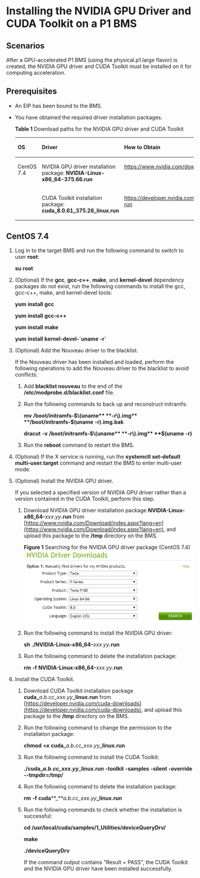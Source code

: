 # Installing the NVIDIA GPU Driver and CUDA Toolkit on a P1 BMS<a name="EN-US_TOPIC_0095251850"></a>

## Scenarios<a name="section263791112917"></a>

After a GPU-accelerated P1 BMS \(using the physical.p1.large flavor\) is created, the NVIDIA GPU driver and CUDA Toolkit must be installed on it for computing acceleration.

## Prerequisites<a name="section9977817203914"></a>

-   An EIP has been bound to the BMS.
-   You have obtained the required driver installation packages.

    **Table  1**  Download paths for the NVIDIA GPU driver and CUDA Toolkit

    <a name="table3347208202718"></a>
    <table><thead align="left"><tr id="row134516872719"><th class="cellrowborder" valign="top" width="23.232323232323235%" id="mcps1.2.4.1.1"><p id="p19345188102715"><a name="p19345188102715"></a><a name="p19345188102715"></a>OS</p>
    </th>
    <th class="cellrowborder" valign="top" width="35.35353535353536%" id="mcps1.2.4.1.2"><p id="p134568142716"><a name="p134568142716"></a><a name="p134568142716"></a>Driver</p>
    </th>
    <th class="cellrowborder" valign="top" width="41.41414141414141%" id="mcps1.2.4.1.3"><p id="p1434511872719"><a name="p1434511872719"></a><a name="p1434511872719"></a><strong id="b842352706121043"><a name="b842352706121043"></a><a name="b842352706121043"></a>How to Obtain</strong></p>
    </th>
    </tr>
    </thead>
    <tbody><tr id="row0345208172718"><td class="cellrowborder" rowspan="2" valign="top" width="23.232323232323235%" headers="mcps1.2.4.1.1 "><p id="p1834518122713"><a name="p1834518122713"></a><a name="p1834518122713"></a>CentOS 7.4</p>
    </td>
    <td class="cellrowborder" valign="top" width="35.35353535353536%" headers="mcps1.2.4.1.2 "><p id="p113450817274"><a name="p113450817274"></a><a name="p113450817274"></a>NVIDIA GPU driver installation package: <strong id="b842352706111915"><a name="b842352706111915"></a><a name="b842352706111915"></a>NVIDIA-Linux-x86_64-375.66.run</strong></p>
    </td>
    <td class="cellrowborder" valign="top" width="41.41414141414141%" headers="mcps1.2.4.1.3 "><p id="p1034578142717"><a name="p1034578142717"></a><a name="p1034578142717"></a><a href="https://www.nvidia.com/download/driverResults.aspx/118955/en-us" target="_blank" rel="noopener noreferrer">https://www.nvidia.com/download/driverResults.aspx/118955/en-us</a></p>
    </td>
    </tr>
    <tr id="row10347128122713"><td class="cellrowborder" valign="top" headers="mcps1.2.4.1.1 "><p id="p934514819274"><a name="p934514819274"></a><a name="p934514819274"></a>CUDA Toolkit installation package: <strong id="b1327020596571"><a name="b1327020596571"></a><a name="b1327020596571"></a>cuda_8.0.61_375.26_linux.run</strong></p>
    </td>
    <td class="cellrowborder" valign="top" headers="mcps1.2.4.1.2 "><p id="p83467882717"><a name="p83467882717"></a><a name="p83467882717"></a><a href="https://developer.nvidia.com/compute/cuda/8.0/Prod2/local_installers/cuda_8.0.61_375.26_linux-run" target="_blank" rel="noopener noreferrer">https://developer.nvidia.com/compute/cuda/8.0/Prod2/local_installers/cuda_8.0.61_375.26_linux-run</a></p>
    </td>
    </tr>
    </tbody>
    </table>


## CentOS 7.4<a name="section1367919318"></a>

1.  Log in to the target BMS and run the following command to switch to user  **root**:

    **su** **root**

2.  \(Optional\) If the  **gcc**,  **gcc-c++**,  **make**, and  **kernel-devel**  dependency packages do not exist, run the following commands to install the gcc, gcc-c++, make, and kernel-devel tools:

    **yum** **install** **gcc**

    **yum** **install** **gcc-c++**

    **yum** **install** **make**

    **yum** **install** ****kernel-devel-\`uname**** ****-r\`****

3.  \(Optional\) Add the Nouveau driver to the blacklist.

    If the Nouveau driver has been installed and loaded, perform the following operations to add the Nouveau driver to the blacklist to avoid conflicts:

    1.  Add  **blacklist nouveau**  to the end of the  **/etc/modprobe.d/blacklist.conf**  file.
    2.  Run the following commands to back up and reconstruct initramfs:

        **mv** **/boot/initramfs-$\(uname** **-r\).img** **/boot/initramfs-$\(uname** **-r\).img.bak**

        **dracut** **-v** **/boot/initramfs-$\(uname** **-r\).img** **$\(uname** **-r\)**

    3.  Run the  **reboot**  command to restart the BMS.

4.  \(Optional\) If the X service is running, run the  **systemctl** **set-default** **multi-user.target**  command and restart the BMS to enter multi-user mode.
5.  \(Optional\) Install the NVIDIA GPU driver.

    If you selected a specified version of NVIDIA GPU driver rather than a version contained in the CUDA Toolkit, perform this step.

    1.  Download NVIDIA GPU driver installation package  **NVIDIA-Linux-x86\_64-**_xxx.yy_**.run**  from  [https://www.nvidia.com/Download/index.aspx?lang=en](https://www.nvidia.com/Download/index.aspx?lang=en), and upload this package to the  **/tmp**  directory on the BMS.

        **Figure  1**  Searching for the NVIDIA GPU driver package \(CentOS 7.4\)<a name="fig84466243358"></a>  
        ![](figures/searching-for-the-nvidia-gpu-driver-package-(centos-7-4).png "searching-for-the-nvidia-gpu-driver-package-(centos-7-4)")

    2.  Run the following command to install the NVIDIA GPU driver:

        **sh** **./NVIDIA-Linux-x86\_64-**_xxx.yy_**.run**

    3.  Run the following command to delete the installation package:

        **rm** **-f** **NVIDIA-Linux-x86\_64-**_xxx.yy_**.run**

6.  Install the CUDA Toolkit.
    1.  Download CUDA Toolkit installation package  **cuda\_**_a.b.cc\_xxx.yy_**\_linux.run**  from  [https://developer.nvidia.com/cuda-downloads](https://developer.nvidia.com/cuda-downloads), and upload this package to the  **/tmp**  directory on the BMS.
    2.  Run the following command to change the permission to the installation package:

        **chmod** **+x** ****cuda\_****_a.b.cc\_xxx.yy_****\_linux.run****

    3.  Run the following command to install the CUDA Toolkit:

        **./**cuda\_****_a.b.cc\_xxx.yy_****\_linux.run**** **-toolkit** **-samples** **-silent** **-override** **--tmpdir=/tmp/**

    4.  Run the following command to delete the installation package:

        **rm** **-f** **cuda**_**\_**a.b.cc\_xxx.yy_**\_linux.run**

    5.  Run the following commands to check whether the installation is successful:

        **cd** **/usr/local/cuda/samples/1\_Utilities/deviceQueryDrv/**

        **make**

        **./deviceQueryDrv**

        If the command output contains "Result = PASS", the CUDA Toolkit and the NVIDIA GPU driver have been installed successfully.



